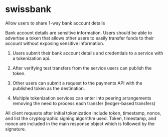 swissbank
=========

Allow users to share 1-way bank account details

Bank account details are sensitive information. Users should be able to advertise a token that allows other users to easily transfer funds to their account without exposing sensitive information.

1. Users submit their bank account details and credentials to a service with a tokenization api. 

2. After verifying test transfers from the service users can publish the token. 

3. Other users can submit a request to the payments API with the published token as the destination.

4. Multiple tokenization services can enter into peering arrangements removing the need to process each transfer (ledger-based transfers)

All client requests after initial tokenization include token, timestamp, nonce, and list the cryptographic signing algorithm used. Token, timestamp, and nonce are included in the main response object which is followed by the signature.
